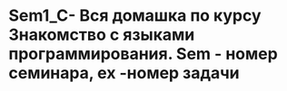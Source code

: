 # Sem1_C- Вся домашка по курсу Знакомство с языками программирования. Sem - номер семинара, ex -номер задачи
